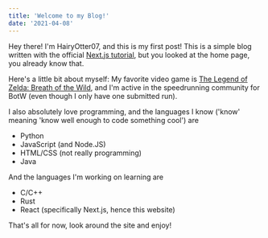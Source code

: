 ```yaml
---
title: 'Welcome to my Blog!'
date: '2021-04-08'
---
```


Hey there! I'm HairyOtter07, and this is my first post! This is a simple blog written with the official [Next.js tutorial](https://nextjs.org/learn), but you looked at the home page, you already know that.

Here's a little bit about myself: My favorite video game is [The Legend of Zelda: Breath of the Wild](https://www.zelda.com/breath-of-the-wild/), and I'm active in the speedrunning community for BotW (even though I only have one submitted run).  

I also absolutely love programming, and the languages I know ('know' meaning 'know well enough to code something cool') are  
* Python
* JavaScript (and Node.JS)
* HTML/CSS (not really programming)
* Java

And the languages I'm working on learning are  
* C/C++
* Rust
* React (specifically Next.js, hence this website)

That's all for now, look around the site and enjoy!
